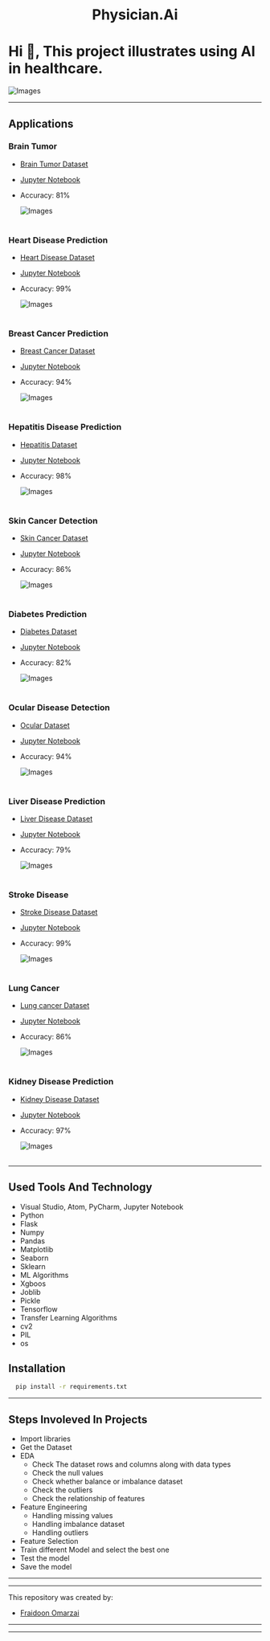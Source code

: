 <h1 align='center'>Physician.Ai</h1>

# Hi 👋, This project illustrates using AI in healthcare.

![Images](physician_vid.gif) 

------------------------------------------------------------------------
## **Applications**

### Brain Tumor

- [Brain Tumor Dataset](https://www.kaggle.com/datasets/navoneel/brain-mri-images-for-brain-tumor-detection)
- [Jupyter Notebook](https://github.com/FraidoonOmarzai/Physician.Ai/blob/main/Trained%20Model/brain%20tumor/Brain_Tumor.ipynb)
- Accuracy: 81%

  ![Images](images/screenshots/predicted.png)
  <br /><br />

### Heart Disease Prediction

- [Heart Disease Dataset](https://www.kaggle.com/datasets/johnsmith88/heart-disease-dataset)
- [Jupyter Notebook](https://github.com/FraidoonOmarzai/Physician.Ai/blob/main/Trained%20Model/Heart-Model/heart.ipynb)
- Accuracy: 99%

  ![Images](images/screenshots/heart.png)
  <br /><br />

### Breast Cancer Prediction

- [Breast Cancer Dataset](https://www.kaggle.com/datasets/uciml/breast-cancer-wisconsin-data)
- [Jupyter Notebook](https://github.com/FraidoonOmarzai/Physician.Ai/blob/main/Trained%20Model/breast-cancer/Breast%20Cancer.ipynb)
- Accuracy: 94%

  ![Images](images/screenshots/b-cancer.png)
  <br /><br />

### Hepatitis Disease Prediction

- [Hepatitis Dataset](https://www.kaggle.com/datasets/fedesoriano/hepatitis-c-dataset)
- [Jupyter Notebook](https://github.com/FraidoonOmarzai/Physician.Ai/blob/main/Trained%20Model/hepatitis/Hepatitis.ipynb)
- Accuracy: 98%

  ![Images](images/screenshots/hepatitis.jpeg)
  <br /><br />

### Skin Cancer Detection

- [Skin Cancer Dataset](https://www.kaggle.com/datasets/fanconic/skin-cancer-malignant-vs-benign)
- [Jupyter Notebook](https://github.com/FraidoonOmarzai/Physician.Ai/blob/main/Trained%20Model/skin%20cancer/skin_cancer.ipynb)
- Accuracy: 86%

  ![Images](images/screenshots/skin.png)
  <br /><br />

### Diabetes Prediction

- [Diabetes Dataset](https://www.kaggle.com/datasets/mathchi/diabetes-data-set)
- [Jupyter Notebook](https://github.com/FraidoonOmarzai/Physician.Ai/blob/main/Trained%20Model/Diabet/Diabet.ipynb)
- Accuracy: 82%

  ![Images](images/screenshots/diabetes.png)
  <br /><br />

### Ocular Disease Detection

- [Ocular Dataset](https://www.kaggle.com/datasets/andrewmvd/ocular-disease-recognition-odir5k)
- [Jupyter Notebook](https://github.com/FraidoonOmarzai/Physician.Ai/blob/main/Trained%20Model/ocular/OcularDisease.ipynb)
- Accuracy: 94%

  ![Images](images/screenshots/eye.png)
  <br /><br />

### Liver Disease Prediction

- [Liver Disease Dataset](https://www.kaggle.com/datasets/uciml/indian-liver-patient-records)
- [Jupyter Notebook](https://github.com/FraidoonOmarzai/Physician.Ai/blob/main/Trained%20Model/liver/liver.ipynb)
- Accuracy: 79%

  ![Images](images/screenshots/liver.png)
  <br /><br />

### Stroke Disease

- [Stroke Disease Dataset](https://www.kaggle.com/datasets/fedesoriano/stroke-prediction-dataset)
- [Jupyter Notebook](https://github.com/FraidoonOmarzai/Physician.Ai/blob/main/Trained%20Model/stroke/Stroke.ipynb)
- Accuracy: 99%

  ![Images](images/screenshots/stroke.png)
  <br /><br />

### Lung Cancer

- [Lung cancer Dataset](https://www.kaggle.com/datasets/mohamedhanyyy/chest-ctscan-images)
- [Jupyter Notebook](https://github.com/FraidoonOmarzai/Physician.Ai/blob/main/Trained%20Model/ct%20scan%20lung%20cancer/chest_ct_scan_image.ipynb)
- Accuracy: 86%

  ![Images](images/screenshots/lung.png)
  <br /><br />

### Kidney Disease Prediction

- [Kidney Disease Dataset](https://www.kaggle.com/datasets/mansoordaku/ckdisease)
- [Jupyter Notebook](https://github.com/FraidoonOmarzai/Physician.Ai/blob/main/Trained%20Model/kidney/kidney.ipynb)
- Accuracy: 97%

  ![Images](images/screenshots/kidney.png)
  <br /><br />


------------------------------------------------------------------------

## Used Tools And Technology

- Visual Studio, Atom, PyCharm, Jupyter Notebook
- Python
- Flask
- Numpy
- Pandas
- Matplotlib
- Seaborn
- Sklearn
- ML Algorithms
- Xgboos
- Joblib
- Pickle
- Tensorflow
- Transfer Learning Algorithms
- cv2
- PIL
- os


## Installation

```bash
  pip install -r requirements.txt
```
------------------------------------------------------------------------
## Steps Involeved In Projects

- Import libraries
- Get the Dataset
- EDA
  - Check The dataset rows and columns along with data types
  - Check the null values
  - Check whether balance or imbalance dataset
  - Check the outliers
  - Check the relationship of features
- Feature Engineering
  - Handling missing values
  - Handling imbalance dataset
  - Handling outliers
- Feature Selection
- Train different Model and select the best one
- Test the model
- Save the model

------------------------------------------------------------------------
------------------------------------------------------------------------
This repository was created by:  
- [Fraidoon Omarzai](https://www.linkedin.com/in/fraidoon-omarzai-8592131b4/)
------------------------------------------------------------------------
------------------------------------------------------------------------
